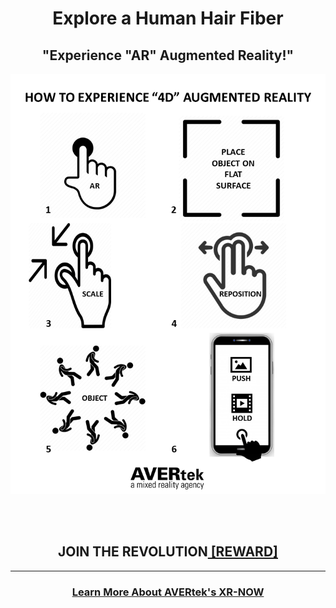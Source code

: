 <h1 style="text-align: center;" markdown="1">Explore a Human Hair Fiber</h1>
<div align="center">
  
<h2><b> "Experience "AR" Augmented Reality!" </b></h2> <!-- Loads <model-viewer> for old browsers like IE11: -->
</div>
  <p align="center">
  <img src="images/AR Instructions w.png" width=750>
  </p>
  <br><br>

<script>
/**
* Function that registers a click on an outbound link in Analytics.
* This function takes a valid URL string as an argument, and uses that URL string
* as the event label. Setting the transport method to 'beacon' lets the hit be sent
* using 'navigator.sendBeacon' in browser that support it.
*/
var getOutboundLink = function(url) {
  gtag('event', 'click', {
    'event_category': 'outbound',
    'event_label': url,
    'transport_type': 'beacon',
    'event_callback': function(){document.location = url;}
  });
}
</script>

<h2 style="text-align: center;" markdown="1">JOIN THE REVOLUTION<a href="https://www.k18hair.com/pages/our-science" onclick="getOutboundLink('https://www.k18hair.com/pages/our-science'); return false;"> [REWARD]</a></h2>


---

<h3 style="text-align: center;" markdown="1"><a href="https://avertek.net/" onclick="getOutboundLink('https://avertek.net/'); return false;">Learn More About AVERtek's XR-NOW</a></h3> 
  
